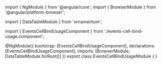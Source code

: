 import { NgModule } from '@angular/core';
import { BrowserModule } from '@angular/platform-browser';
  
import { DataTableModule } from 'ornamentum';
  
import { EventsCellBindUsageComponent } from './events-cell-bind-usage.component';

@NgModule({
 bootstrap: [EventsCellBindUsageComponent],
 declarations: [EventsCellBindUsageComponent],
 imports: [BrowserModule, DataTableModule.forRoot()]
})
export class EventsCellBindUsageModule {
}
